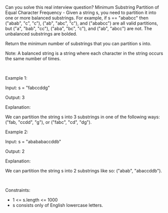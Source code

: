 Can you solve this real interview question? Minimum Substring Partition of Equal Character Frequency - Given a string s, you need to partition it into one or more balanced substrings. For example, if s == "ababcc" then ("abab", "c", "c"), ("ab", "abc", "c"), and ("ababcc") are all valid partitions, but ("a", "bab", "cc"), ("aba", "bc", "c"), and ("ab", "abcc") are not. The unbalanced substrings are bolded.

Return the minimum number of substrings that you can partition s into.

Note: A balanced string is a string where each character in the string occurs the same number of times.

 

Example 1:

Input: s = "fabccddg"

Output: 3

Explanation:

We can partition the string s into 3 substrings in one of the following ways: ("fab, "ccdd", "g"), or ("fabc", "cd", "dg").

Example 2:

Input: s = "abababaccddb"

Output: 2

Explanation:

We can partition the string s into 2 substrings like so: ("abab", "abaccddb").

 

Constraints:

 * 1 <= s.length <= 1000
 * s consists only of English lowercase letters.